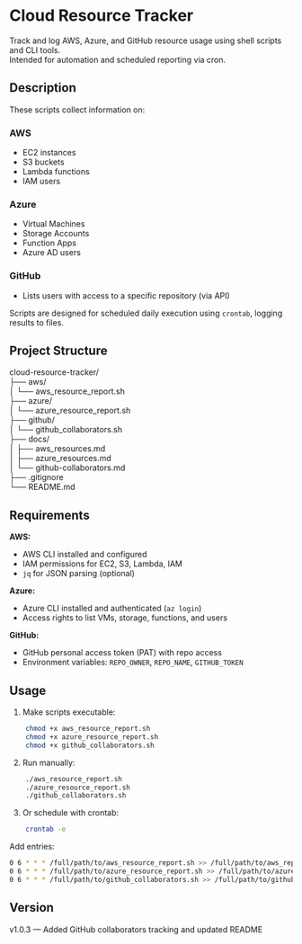 # Cloud Resource Tracker
Track and log AWS, Azure, and GitHub resource usage using shell scripts and CLI tools.  
Intended for automation and scheduled reporting via cron.

## Description

These scripts collect information on:

### AWS
- EC2 instances
- S3 buckets
- Lambda functions
- IAM users

### Azure
- Virtual Machines
- Storage Accounts
- Function Apps
- Azure AD users

### GitHub
- Lists users with access to a specific repository (via API)

Scripts are designed for scheduled daily execution using `crontab`, logging results to files.

## Project Structure


cloud-resource-tracker/  
├── aws/  
│   └── aws_resource_report.sh  
├── azure/  
│   └── azure_resource_report.sh  
├── github/  
│   └── github_collaborators.sh  
├── docs/  
│   ├── aws_resources.md  
│   ├── azure_resources.md  
│   └── github-collaborators.md  
├── .gitignore  
└── README.md    

## Requirements

**AWS:**
- AWS CLI installed and configured  
- IAM permissions for EC2, S3, Lambda, IAM  
- `jq` for JSON parsing (optional)

**Azure:**
- Azure CLI installed and authenticated (`az login`)  
- Access rights to list VMs, storage, functions, and users

**GitHub:**
- GitHub personal access token (PAT) with repo access
- Environment variables: `REPO_OWNER`, `REPO_NAME`, `GITHUB_TOKEN`

## Usage

1. Make scripts executable:
```bash
    chmod +x aws_resource_report.sh
    chmod +x azure_resource_report.sh
    chmod +x github_collaborators.sh
```

2. Run manually:
```bash
    ./aws_resource_report.sh
    ./azure_resource_report.sh
    ./github_collaborators.sh
```

3. Or schedule with crontab:
```bash
    crontab -e
```

Add entries:
```bash
0 6 * * * /full/path/to/aws_resource_report.sh >> /full/path/to/aws_report.log 2>&1
0 6 * * * /full/path/to/azure_resource_report.sh >> /full/path/to/azure_report.log 2>&1
0 6 * * * /full/path/to/github_collaborators.sh >> /full/path/to/github_report.log 2>&1
```

## Version
v1.0.3 — Added GitHub collaborators tracking and updated README

